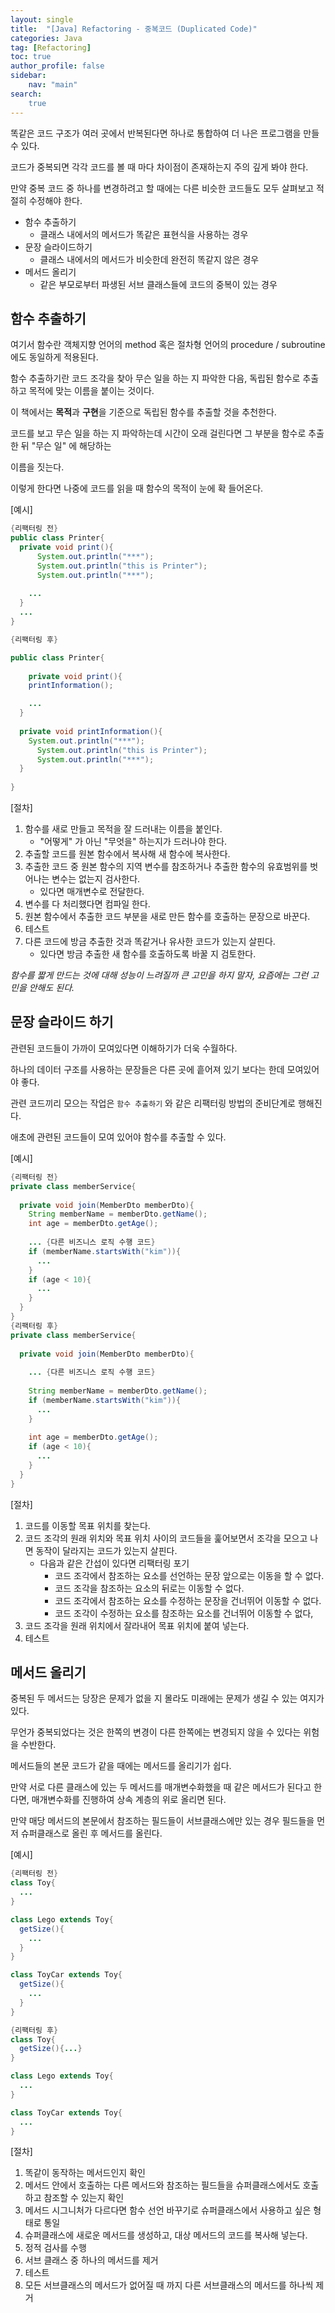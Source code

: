 ```yaml
---
layout: single
title:  "[Java] Refactoring - 중복코드 (Duplicated Code)"
categories: Java
tag: [Refactoring]
toc: true   
author_profile: false
sidebar:
    nav: "main"
search:
    true
---
```


똑같은 코드 구조가 여러 곳에서 반복된다면 하나로 통합하여 더 나은 프로그램을 만들 수 있다. 

코드가 중복되면 각각 코드를 볼 때 마다 차이점이 존재하는지 주의 깊게 봐야 한다. 

만약 중복 코드 중 하나를 변경하려고 할 때에는 다른 비슷한 코드들도 모두 살펴보고 적절히 수정해야 한다.

* 함수 추출하기
  * 클래스 내에서의 메서드가 똑같은 표현식을 사용하는 경우
* 문장 슬라이드하기
  * 클래스 내에서의 메서드가 비슷한데 완전히 똑같지 않은 경우
* 메서드 올리기 
  * 같은 부모로부터 파생된 서브 클래스들에 코드의 중복이 있는 경우 



## 함수 추출하기

여기서 함수란 객체지향 언어의 method 혹은 절차형 언어의 procedure / subroutine 에도 동일하게 적용된다. 

함수 추출하기란 코드 조각을 찾아 무슨 일을 하는 지 파악한 다음, 독립된 함수로 추출하고 목적에 맞는 이름을 붙이는 것이다.

이 책에서는 **목적**과 **구현**을 기준으로 독립된 함수를 추출할 것을 추천한다.

코드를 보고 무슨 일을 하는 지 파악하는데 시간이 오래 걸린다면 그 부분을 함수로 추출한 뒤 "무슨 일" 에 해당하는 

이름을 짓는다. 

이렇게 한다면 나중에 코드를 읽을 때 함수의 목적이 눈에 확 들어온다. 



[예시]

```java
{리팩터링 전}
public class Printer{
  private void print(){
	  System.out.println("***");
	  System.out.println("this is Printer");
	  System.out.println("***");    
    
    ...
  }
  ...
}

{리팩터링 후}

public class Printer{
  
	private void print(){
    printInformation();

    ...
  }
  
  private void printInformation(){
    System.out.println("***");
	  System.out.println("this is Printer");
	  System.out.println("***");    
  }
  
}
```



[절차]

1. 함수를 새로 만들고 목적을 잘 드러내는 이름을 붙인다. 
   - "어떻게" 가 아닌 "무엇을" 하는지가 드러나야 한다.
2. 추출할 코드를 원본 함수에서 복사해 새 함수에 복사한다.
3. 추출한 코드 중 원본 함수의 지역 변수를 참조하거나 추출한 함수의 유효범위를 벗어나는 변수는 없는지 검사한다.
   - 있다면 매개변수로 전달한다.
4. 변수를 다 처리했다면 컴파일 한다.
5. 원본 함수에서 추출한 코드 부분을 새로 만든 함수를 호출하는 문장으로 바꾼다.
6. 테스트
7. 다른 코드에 방금 추출한 것과 똑같거나 유사한 코드가 있는지 살핀다.
   - 있다면 방금 추출한 새 함수를 호출하도록 바꿀 지 검토한다.



*함수를 짧게 만드는 것에 대해 성능이 느려질까 큰 고민을 하지 말자, 요즘에는 그런 고민을 안해도 된다.*



## 문장 슬라이드 하기

관련된 코드들이 가까이 모여있다면 이해하기가 더욱 수월하다.

하나의 데이터 구조를 사용하는 문장들은 다른 곳에 흩어져 있기 보다는 한데 모여있어야 좋다. 

관련 코드끼리 모으는 작업은 `함수 추출하기` 와 같은 리팩터링 방법의 준비단계로 행해진다. 

애초에 관련된 코드들이 모여 있어야 함수를 추출할 수 있다. 



[예시]

```java
{리팩터링 전}
private class memberService{
  
  private void join(MemberDto memberDto){
    String memberName = memberDto.getName();
    int age = memberDto.getAge();
    
    ... {다른 비즈니스 로직 수행 코드}
    if (memberName.startsWith("kim")){
      ...
    }
    if (age < 10){
      ...
    }
  }
}
{리팩터링 후}
private class memberService{
  
  private void join(MemberDto memberDto){
    
    ... {다른 비즈니스 로직 수행 코드}
    
    String memberName = memberDto.getName();
    if (memberName.startsWith("kim")){
      ...
    }
    
    int age = memberDto.getAge();
    if (age < 10){
      ...
    }
  }
}
```



[절차]

1. 코드를 이동할 목표 위치를 찾는다. 
2. 코드 조각의 원래 위치와 목표 위치 사이의 코드들을 훑어보면서 조각을 모으고 나면 동작이 달라지는 코드가 있는지 살핀다.
   - 다음과 같은 간섭이 있다면 리팩터링 포기
     - 코드 조각에서 참조하는 요소를 선언하는 문장 앞으로는 이동을 할 수 없다.
     - 코드 조각을 참조하는 요소의 뒤로는 이동할 수 없다.
     - 코드 조각에서 참조하는 요소를 수정하는 문장을 건너뛰어 이동할 수 없다.
     - 코드 조각이 수정하는 요소를 참조하는 요소를 건너뛰어 이동할 수 없다,
3. 코드 조각을 원래 위치에서 잘라내어 목표 위치에 붙여 넣는다.
4. 테스트



## 메서드 올리기

중복된 두 메서드는 당장은 문제가 없을 지 몰라도 미래에는 문제가 생길 수 있는 여지가 있다.

무언가 중복되었다는 것은 한쪽의 변경이 다른 한쪽에는 변경되지 않을 수 있다는 위험을 수반한다. 

메서드들의 본문 코드가 같을 때에는 메서드를 올리기가 쉽다. 

만약 서로 다른 클래스에 있는 두 메서드를 매개변수화했을 때 같은 메서드가 된다고 한다면, 매개변수화를 진행하여 상속 계층의 위로 올리면 된다.

만약 매당 메서드의 본문에서 참조하는 필드들이 서브클래스에만 있는 경우 필드들을 먼저 슈퍼클래스로 올린 후 메서드를 올린다.



[예시]

```java
{리팩터링 전}
class Toy{
  ...
}

class Lego extends Toy{
  getSize(){
    ...
  }
}

class ToyCar extends Toy{
  getSize(){
    ...
  }
}

{리팩터링 후}
class Toy{
  getSize(){...}
}

class Lego extends Toy{
  ...
}

class ToyCar extends Toy{
  ...
}
```



[절차]

1. 똑같이 동작하는 메서드인지 확인 
2. 메서드 안에서 호출하는 다른 메서드와 참조하는 필드들을 슈퍼클래스에서도 호출하고 참조할 수 있는지 확인 
3. 메서드 시그니처가 다르다면 함수 선언 바꾸기로 슈퍼클래스에서 사용하고 싶은 형태로 통일 
4. 슈퍼클래스에 새로운 메서드를 생성하고, 대상  메서드의 코드를 복사해 넣는다.
5. 정적 검사를 수행
6. 서브 클래스 중 하나의 메서드를 제거
7. 테스트
8. 모든 서브클래스의 메서드가 없어질 때 까지 다른 서브클래스의 메서드를 하나씩 제거
